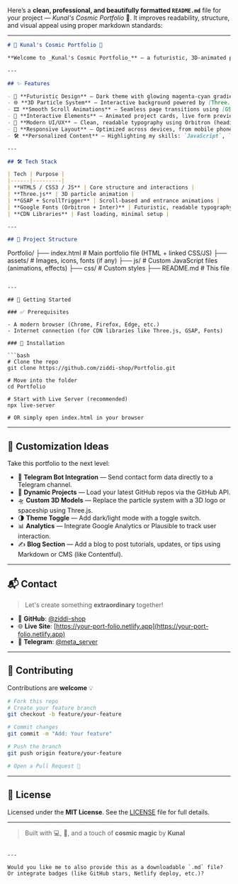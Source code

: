 Here’s a **clean, professional, and beautifully formatted `README.md`** file for your project — *Kunal's Cosmic Portfolio* 🚀. It improves readability, structure, and visual appeal using proper markdown standards:

---

```markdown
# 🌌 Kunal's Cosmic Portfolio 🚀

**Welcome to _Kunal's Cosmic Portfolio_** — a futuristic, 3D-animated portfolio website showcasing my skills, projects, and creativity. Crafted with a sleek, modern design and enhanced by smooth scroll-based animations, this masterpiece delivers an unforgettable user experience with interactive 3D visuals and cosmic vibes.

---

## ✨ Features

- 🔮 **Futuristic Design** — Dark theme with glowing magenta-cyan gradients and neon text.
- 🌐 **3D Particle System** — Interactive background powered by [Three.js](https://threejs.org/), responsive to mouse movement.
- 🎞️ **Smooth Scroll Animations** — Seamless page transitions using [GSAP](https://greensock.com/gsap/) and ScrollTrigger.
- 🧩 **Interactive Elements** — Animated project cards, live form previews, hover effects, and fluid navigation.
- 🧠 **Modern UI/UX** — Clean, readable typography using Orbitron (headings) and Inter (body).
- 📱 **Responsive Layout** — Optimized across devices, from mobile phones to large monitors.
- 🛠️ **Personalized Content** — Highlighting my skills: `JavaScript`, `Three.js`, `GSAP`, `React`, `WebGL`, `Node.js`, and `Telegram Bots`.

---

## 🛠️ Tech Stack

| Tech | Purpose |
|------|---------|
| **HTML5 / CSS3 / JS** | Core structure and interactions |
| **Three.js** | 3D particle animation |
| **GSAP + ScrollTrigger** | Scroll-based and entrance animations |
| **Google Fonts (Orbitron + Inter)** | Futuristic, readable typography |
| **CDN Libraries** | Fast loading, minimal setup |

---

## 📁 Project Structure

```

Portfolio/
├── index.html         # Main portfolio file (HTML + linked CSS/JS)
├── assets/            # Images, icons, fonts (if any)
├── js/                # Custom JavaScript files (animations, effects)
├── css/               # Custom styles
├── README.md          # This file

````

---

## 🚀 Getting Started

### ✅ Prerequisites

- A modern browser (Chrome, Firefox, Edge, etc.)
- Internet connection (for CDN libraries like Three.js, GSAP, Fonts)

### 🔧 Installation

```bash
# Clone the repo
git clone https://github.com/ziddi-shop/Portfolio.git

# Move into the folder
cd Portfolio

# Start with Live Server (recommended)
npx live-server

# OR simply open index.html in your browser
````

---

## 🧪 Customization Ideas

Take this portfolio to the next level:

* 🤖 **Telegram Bot Integration** — Send contact form data directly to a Telegram channel.
* 🧠 **Dynamic Projects** — Load your latest GitHub repos via the GitHub API.
* 🛸 **Custom 3D Models** — Replace the particle system with a 3D logo or spaceship using Three.js.
* 🌗 **Theme Toggle** — Add dark/light mode with a toggle switch.
* 📊 **Analytics** — Integrate Google Analytics or Plausible to track user interaction.
* ✍️ **Blog Section** — Add a blog to post tutorials, updates, or tips using Markdown or CMS (like Contentful).

---

## 📬 Contact

> Let's create something **extraordinary** together!

* 🔗 **GitHub**: [@ziddi-shop](https://github.com/ziddi-shop)
* 🌐 **Live Site**: [https://your-port-folio.netlify.app](https://your-port-folio.netlify.app)
* 📩 **Telegram**: [@meta\_server](https://t.me/meta_server)

---

## 🌟 Contributing

Contributions are **welcome** 💡

```bash
# Fork this repo
# Create your feature branch
git checkout -b feature/your-feature

# Commit changes
git commit -m "Add: Your feature"

# Push the branch
git push origin feature/your-feature

# Open a Pull Request 🚀
```

---

## 📄 License

Licensed under the **MIT License**.
See the [LICENSE](LICENSE) file for full details.

---

> Built with 💻, 🚀, and a touch of **cosmic magic** by **Kunal**

```

---

Would you like me to also provide this as a downloadable `.md` file? Or integrate badges (like GitHub stars, Netlify deploy, etc.)?
```
